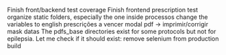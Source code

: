 Finish front/backend test coverage
Finish frontend prescription test
organize static folders, especially the one inside processos
change the variables to english
prescrições a vencer
modal pdf -> imprimir/corrigir
mask datas
The pdfs_base directories exist for some protocols but not for epilepsia. Let me check if it should exist:
remove selenium from production build